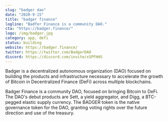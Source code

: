 ```yaml
---
slug: "badger dao"
date: "2020-9-15"
title: "badger finance"
logline: "Badfer Finance is a community DAO."
cta: "https://badger.finance/"
logo: /img/badger.jpg
category: app, defi
status: building
website: https://badger.finance/
twitter: https://twitter.com/BadgerDAO
discord: https://discord.com/invite/xSPFHHS
---
```


Badger is a decentralized autonomous organization (DAO) focused on building the products and infrastructure necessary to accelerate the growth of Bitcoin in Decentralized Finance (DeFi) across multiple blockchains.

Badger Finance is a community DAO, focused on bringing Bitcoin to DeFi. The DAO's debut products are Sett, a yield aggregator, and Digg, a BTC-pegged elastic supply currency. The BADGER token is the native governance token for the DAO, granting voting rights over the future direction and use of the treasury.
